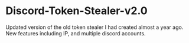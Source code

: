 # Discord-Token-Stealer-v2.0
Updated version of the old token stealer I had created almost a year ago. New features including IP, and multiple discord accounts.
